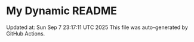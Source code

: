 # My Dynamic README
Updated at: Sun Sep  7 23:17:11 UTC 2025
This file was auto-generated by GitHub Actions.
